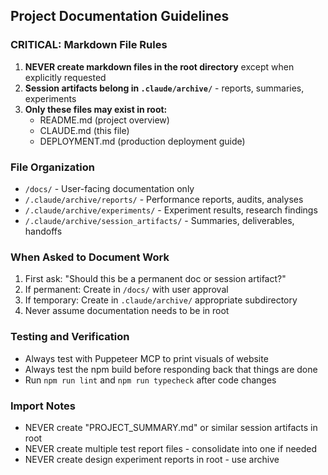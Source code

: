 ## Project Documentation Guidelines

### CRITICAL: Markdown File Rules
1. **NEVER create markdown files in the root directory** except when explicitly requested
2. **Session artifacts belong in `.claude/archive/`** - reports, summaries, experiments
3. **Only these files may exist in root:**
   - README.md (project overview)
   - CLAUDE.md (this file)
   - DEPLOYMENT.md (production deployment guide)

### File Organization
- `/docs/` - User-facing documentation only
- `/.claude/archive/reports/` - Performance reports, audits, analyses
- `/.claude/archive/experiments/` - Experiment results, research findings
- `/.claude/archive/session_artifacts/` - Summaries, deliverables, handoffs

### When Asked to Document Work
1. First ask: "Should this be a permanent doc or session artifact?"
2. If permanent: Create in `/docs/` with user approval
3. If temporary: Create in `.claude/archive/` appropriate subdirectory
4. Never assume documentation needs to be in root

### Testing and Verification
- Always test with Puppeteer MCP to print visuals of website
- Always test the npm build before responding back that things are done
- Run `npm run lint` and `npm run typecheck` after code changes

### Import Notes
- NEVER create "PROJECT_SUMMARY.md" or similar session artifacts in root
- NEVER create multiple test report files - consolidate into one if needed
- NEVER create design experiment reports in root - use archive